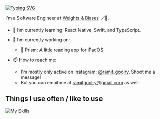 [![Typing SVG](https://readme-typing-svg.demolab.com?font=Fira+Code&duration=2500&pause=750&width=700&height=100&lines=hi!+i'm+ramit;currently%3A+squashing+bugs;currently%3A+hunting+for+snacks;currently%3A+contemplating+the+meaning+of+semicolons;currently%3A+lifting+heavy+things;currently%3A+turning+caffeine+into+code)](https://git.io/typing-svg)


I'm a Software Engineer at [Weights & Biases](https://wandb.ai) 🪄🐝.

- 🌱 I’m currently learning: React Native, Swift, and TypeScript.

- 🔭 I’m currently working on:
    - 🥽 Prism: A little reading app for iPadOS

- 📫 How to reach me: 
    - I'm mostly only active on Instagram: [@ramit_goolry](https://www.instagram.com/ramit_goolry/). Shoot me a message!
    - But you can email me at [ramitgoolry@gmail.com](mailto:ramitgoolry@gmail.com) as well.

## Things I use often / like to use

[![My Skills](https://skillicons.dev/icons?i=bun,docker,go,graphql,js,kubernetes,lua,mysql,neovim,py,pytorch,react,rust,sqlite)](https://skillicons.dev)
